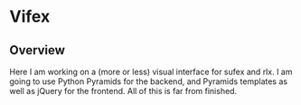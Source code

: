 # Vifex

## Overview

Here I am working on a (more or less) visual interface for sufex and
rlx. I am going to use Python Pyramids for the backend, and Pyramids
templates as well as jQuery for the frontend. All of this is far from
finished.
